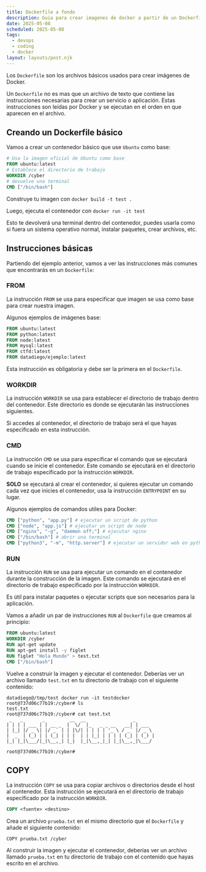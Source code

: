 ```yaml
---
title: Dockerfile a fondo
description: Guia para crear imagenes de docker a partir de un Dockerfile
date: 2025-05-08
scheduled: 2025-05-08
tags:
  - devops
  - coding
  - docker
layout: layouts/post.njk
---
```


Los `Dockerfile` son los archivos básicos usados para crear imágenes de Docker.

Un `Dockerfile` no es mas que un archivo de texto que contiene las instrucciones necesarias para crear un servicio o aplicación. Estas instrucciones son leídas por Docker y se ejecutan en el orden en que aparecen en el archivo.

## Creando un Dockerfile básico

Vamos a crear un contenedor básico que use `Ubuntu` como base:

```Dockerfile
# Usa la imagen oficial de Ubuntu como base
FROM ubuntu:latest
# Establece el directorio de trabajo
WORKDIR /cyber
# devuelve una terminal
CMD ["/bin/bash"]
```

Construye tu imagen con `docker build -t test .`

Luego, ejecuta el contenedor con `docker run -it test`

Esto te devolverá una terminal dentro del contenedor, puedes usarla como si fuera un sistema operativo normal, instalar paquetes, crear archivos, etc.

## Instrucciones básicas

Partiendo del ejemplo anterior, vamos a ver las instrucciones más comunes que encontrarás en un `Dockerfile`:

### FROM

La instrucción `FROM` se usa para especificar que imagen se usa como base para crear nuestra imagen.

Algunos ejemplos de imágenes base:

```Dockerfile
FROM ubuntu:latest
FROM python:latest
FROM node:latest
FROM mysql:latest
FROM ctfd:latest
FROM datadiego/ejemplo:latest
```

Esta instrucción es obligatoria y debe ser la primera en el `Dockerfile`.

### WORKDIR

La instrucción `WORKDIR` se usa para establecer el directorio de trabajo dentro del contenedor. Este directorio es donde se ejecutarán las instrucciones siguientes.

Si accedes al contenedor, el directorio de trabajo será el que hayas especificado en esta instrucción.

### CMD

La instrucción `CMD` se usa para especificar el comando que se ejecutará cuando se inicie el contenedor. Este comando se ejecutará en el directorio de trabajo especificado por la instrucción `WORKDIR`.

**SOLO** se ejecutará al crear el contenedor, si quieres ejecutar un comando cada vez que inicies el contenedor, usa la instrucción `ENTRYPOINT` en su lugar.

Algunos ejemplos de comandos utiles para Docker:

```Dockerfile
CMD ["python", "app.py"] # ejecutar un script de python
CMD ["node", "app.js"] # ejecutar un script de node
CMD ["nginx", "-g", "daemon off;"] # ejecutar nginx
CMD ["/bin/bash"] # abrir una terminal
CMD ["python3", "-m", "http.server"] # ejecutar un servidor web en python
```

### RUN

La instrucción `RUN` se usa para ejecutar un comando en el contenedor durante la construcción de la imagen. Este comando se ejecutará en el directorio de trabajo especificado por la instrucción `WORKDIR`.

Es útil para instalar paquetes o ejecutar scripts que son necesarios para la aplicación.

Vamos a añadir un par de instrucciones `RUN` al `Dockerfile` que creamos al principio:

```Dockerfile
FROM ubuntu:latest
WORKDIR /cyber
RUN apt-get update
RUN apt-get install -y figlet
RUN figlet "Hola Mundo" > test.txt
CMD ["/bin/bash"]
```

Vuelve a construir la imagen y ejecutar el contenedor. Deberías ver un archivo llamado `test.txt` en tu directorio de trabajo con el siguiente contenido:

```
datadiego@/tmp/test docker run -it testdocker
root@737d06c77b19:/cyber# ls
test.txt
root@737d06c77b19:/cyber# cat test.txt 
 _   _       _         __  __                 _       
| | | | ___ | | __ _  |  \/  |_   _ _ __   __| | ___  
| |_| |/ _ \| |/ _` | | |\/| | | | | '_ \ / _` |/ _ \ 
|  _  | (_) | | (_| | | |  | | |_| | | | | (_| | (_) |
|_| |_|\___/|_|\__,_| |_|  |_|\__,_|_| |_|\__,_|\___/ 
                                                      
root@737d06c77b19:/cyber# 
```

## COPY

La instrucción `COPY` se usa para copiar archivos o directorios desde el host al contenedor. Esta instrucción se ejecutará en el directorio de trabajo especificado por la instrucción `WORKDIR`.

```Dockerfile
COPY <fuente> <destino>
```

Crea un archivo `prueba.txt` en el mismo directorio que el `Dockerfile` y añade el siguiente contenido:

```
COPY prueba.txt /cyber
```

Al construir la imagen y ejecutar el contenedor, deberías ver un archivo llamado `prueba.txt` en tu directorio de trabajo con el contenido que hayas escrito en el archivo.